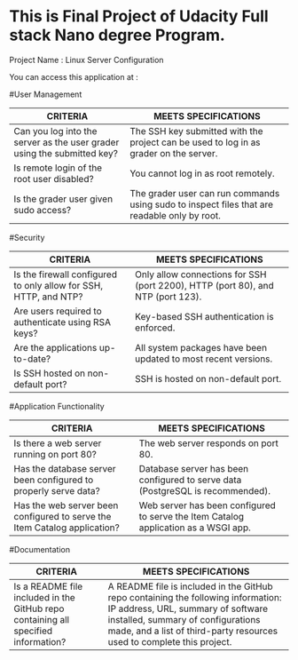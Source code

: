 # This is Final Project of Udacity Full stack Nano degree Program. 
Project Name : Linux Server Configuration

You can access this application at : 


#User Management


|CRITERIA | MEETS SPECIFICATIONS|
|----------|---------------------|
|Can you log into the server as the user grader using the submitted key?|The SSH key submitted with the project can be used to log in as grader on the server.|
|Is remote login of the root user disabled?|You cannot log in as root remotely.|
|Is the grader user given sudo access?|The grader user can run commands using sudo to inspect files that are readable only by root.|


#Security


|CRITERIA | MEETS SPECIFICATIONS|
|----------|---------------------|
|Is the firewall configured to only allow for SSH, HTTP, and NTP?|Only allow connections for SSH (port 2200), HTTP (port 80), and NTP (port 123).|
|Are users required to authenticate using RSA keys?|Key-based SSH authentication is enforced.|
|Are the applications up-to-date?|All system packages have been updated to most recent versions.|
|Is SSH hosted on non-default port?|SSH is hosted on non-default port.|


#Application Functionality


|CRITERIA | MEETS SPECIFICATIONS|
|----------|---------------------|
|Is there a web server running on port 80?|The web server responds on port 80.|
|Has the database server been configured to properly serve data?|Database server has been configured to serve data (PostgreSQL is recommended).|
|Has the web server been configured to serve the Item Catalog application?|Web server has been configured to serve the Item Catalog application as a WSGI app.|


#Documentation


|CRITERIA | MEETS SPECIFICATIONS|
|----------|---------------------|
|Is a README file included in the GitHub repo containing all specified information?|A README file is included in the GitHub repo containing the following information: IP address, URL, summary of software installed, summary of configurations made, and a list of third-party resources used to complete this project.|
